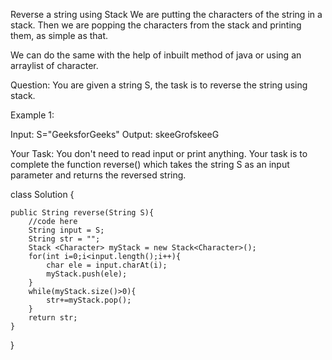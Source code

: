 Reverse a string using Stack
We are putting the characters of the string in a stack. Then we are popping the characters from the stack and printing them, as simple as that.

We can do the same with the help of inbuilt method of java or using an arraylist of character.

Question:
You are given a string S, the task is to reverse the string using stack.

Example 1:

Input: S="GeeksforGeeks"
Output: skeeGrofskeeG

Your Task:
You don't need to read input or print anything. Your task is to complete the function reverse() which takes the string S as an input parameter and returns the reversed string.

class Solution {

    public String reverse(String S){
        //code here
        String input = S;
        String str = "";
        Stack <Character> myStack = new Stack<Character>();
        for(int i=0;i<input.length();i++){
            char ele = input.charAt(i);
            myStack.push(ele);
        }
        while(myStack.size()>0){
            str+=myStack.pop();
        }
        return str;
    }

}
